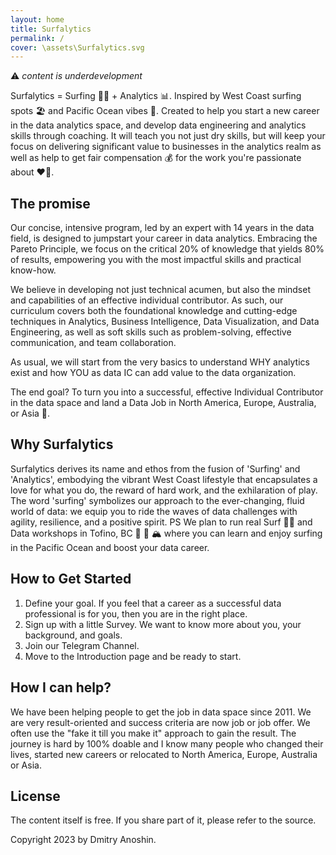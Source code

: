 ```yaml
---
layout: home
title: Surfalytics
permalink: /
cover: \assets\Surfalytics.svg
---
```


⚠️ _content is underdevelopment_

Surfalytics = Surfing 🏄‍♂️ + Analytics 📊. Inspired by West Coast surfing spots 🏖️ and Pacific Ocean vibes 🌊. Created to help you start a new career in the data analytics space, and develop data engineering and analytics skills through coaching. It will teach you not just dry skills, but will keep your focus on delivering significant value to businesses in the analytics realm as well as help to get fair compensation 💰 for the work you're passionate about ❤️‍🔥.

## The promise

Our concise, intensive program, led by an expert with 14 years in the data field, is designed to jumpstart your career in data analytics. Embracing the Pareto Principle, we focus on the critical 20% of knowledge that yields 80% of results, empowering you with the most impactful skills and practical know-how.

We believe in developing not just technical acumen, but also the mindset and capabilities of an effective individual contributor. As such, our curriculum covers both the foundational knowledge and cutting-edge techniques in Analytics, Business Intelligence, Data Visualization, and Data Engineering, as well as soft skills such as problem-solving, effective communication, and team collaboration.

As usual, we will start from the very basics to understand WHY analytics exist and how YOU as data IC can add value to the data organization. 

The end goal? To turn you into a successful, effective Individual Contributor in the data space and land a Data Job in North America, Europe, Australia, or Asia 🚀.

## Why Surfalytics

Surfalytics derives its name and ethos from the fusion of 'Surfing' and 'Analytics', embodying the vibrant West Coast lifestyle that encapsulates a love for what you do, the reward of hard work, and the exhilaration of play. The word 'surfing' symbolizes our approach to the ever-changing, fluid world of data: we equip you to ride the waves of data challenges with agility, resilience, and a positive spirit. PS We plan to run real Surf 🏄‍♀️ and Data workshops in Tofino, BC 🌲 🌊 🏔️ where you can learn and enjoy surfing in the Pacific Ocean and boost your data career.

## How to Get Started

1. Define your goal. If you feel that a career as a successful data professional is for you, then you are in the right place.
2. Sign up with a little Survey. We want to know more about you, your background, and goals.
3. Join our Telegram Channel.
4. Move to the Introduction page and be ready to start.

## How I can help? 
We have been helping people to get the job in data space since 2011. We are very result-oriented and success criteria are now job or job offer. We often use the "fake it till you make it" approach to gain the result. The journey is hard by 100% doable and I know many people who changed their lives, started new careers or relocated to North America, Europe, Australia or Asia. 

## License

The content itself is free. If you share part of it, please refer to the source.

Copyright 2023 by Dmitry Anoshin.
